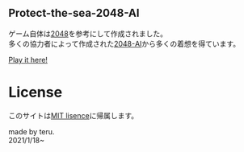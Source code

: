 ## Protect-the-sea-2048-AI

ゲーム自体は[2048](http://gabrielecirulli.github.io/2048/)を参考にして作成されました。  
多くの協力者によって作成された[2048-AI](http://aj-r.github.io/2048-AI/)から多くの着想を得ています。

[Play it here!](https://teru1005.github.io/Protect-the-sea-2048-AI/)

# License

このサイトは[MIT lisence](https://github.com/teru1005/Protect-the-sea-2048-AI/blob/main/LICENSE.txt)に帰属します。

made by teru.  
2021/1/18~
